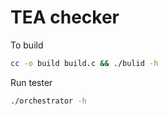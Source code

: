 # TEA checker

To build
```bash
cc -o build build.c && ./bulid -h
```

Run tester
```bash
./orchestrator -h
```
